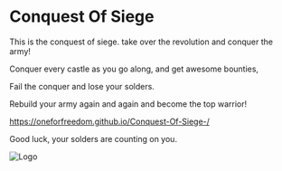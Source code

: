# Conquest Of Siege 
This is the conquest of siege. take over the revolution and conquer the army!

Conquer every castle as you go along, and get awesome bounties, 

Fail the conquer and lose your solders.

Rebuild your army again and again and become the top warrior!

https://oneforfreedom.github.io/Conquest-Of-Siege-/

Good luck, your solders are counting on you.

![Logo]("Your20%paragraph20%text.png")
